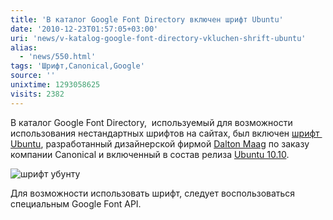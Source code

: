 ```yaml
---
title: 'В каталог Google Font Directory включен шрифт Ubuntu'
date: '2010-12-23T01:57:05+03:00'
uri: 'news/v-katalog-google-font-directory-vkluchen-shrift-ubuntu'
alias: 
  - 'news/550.html'
tags: 'Шрифт,Canonical,Google'
source: ''
unixtime: 1293058625
visits: 2382
---
```

В каталог Google Font Directory,  используемый для возможности использования нестандартных шрифтов на сайтах, был включен [шрифт  Ubuntu](news/v-ubuntu-10-10-poyavitsya-firmennyi-shrift), разработанный дизайнерской фирмой [Dalton Maag](http://www.daltonmaag.com/) по заказу компании Canonical и включенный в состав релиза [Ubuntu 10.10](news/stal-dostupen-ubuntu-10-10). 

![шрифт убунту](img/2010/12/23/01-00/type-ubuntu-.jpg)

Для возможности использовать шрифт, следует воспользоваться специальным Google Font API.
